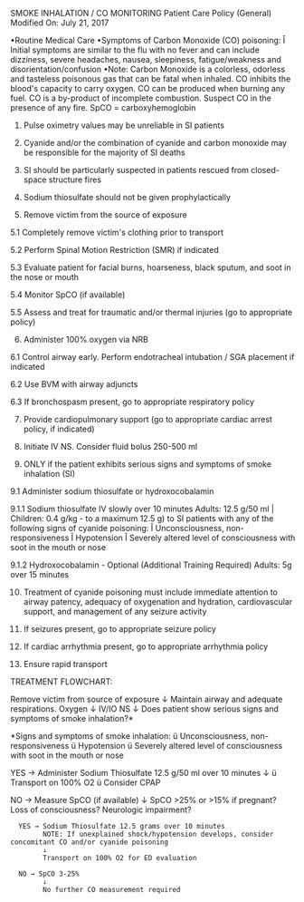 SMOKE INHALATION / CO MONITORING
Patient Care Policy (General)
Modified On: July 21, 2017

•Routine Medical Care
•Symptoms of Carbon Monoxide (CO) poisoning:
  Î Initial symptoms are similar to the flu with no fever and can include dizziness, severe headaches, nausea, sleepiness, fatigue/weakness and disorientation/confusion
•Note: Carbon Monoxide is a colorless, odorless and tasteless poisonous gas that can be fatal when inhaled. CO inhibits the blood's capacity to carry oxygen. CO can be produced when burning any fuel. CO is a by-product of incomplete combustion. Suspect CO in the presence of any fire. SpCO = carboxyhemoglobin

1. Pulse oximetry values may be unreliable in SI patients

2. Cyanide and/or the combination of cyanide and carbon monoxide may be responsible for the majority of SI deaths

3. SI should be particularly suspected in patients rescued from closed-space structure fires

4. Sodium thiosulfate should not be given prophylactically

5. Remove victim from the source of exposure

5.1 Completely remove victim's clothing prior to transport

5.2 Perform Spinal Motion Restriction (SMR) if indicated

5.3 Evaluate patient for facial burns, hoarseness, black sputum, and soot in the nose or mouth

5.4 Monitor SpCO (if available)

5.5 Assess and treat for traumatic and/or thermal injuries (go to appropriate policy)

6. Administer 100% oxygen via NRB

6.1 Control airway early. Perform endotracheal intubation / SGA placement if indicated

6.2 Use BVM with airway adjuncts

6.3 If bronchospasm present, go to appropriate respiratory policy

7. Provide cardiopulmonary support (go to appropriate cardiac arrest policy, if indicated)

8. Initiate IV NS. Consider fluid bolus 250-500 ml

9. ONLY if the patient exhibits serious signs and symptoms of smoke inhalation (SI)

9.1 Administer sodium thiosulfate or hydroxocobalamin

9.1.1 Sodium thiosulfate IV slowly over 10 minutes
Adults: 12.5 g/50 ml | Children: 0.4 g/kg - to a maximum 12.5 g) to SI patients with any of the following signs of cyanide poisoning:
  Î Unconsciousness, non-responsiveness
  Î Hypotension
  Î Severely altered level of consciousness with soot in the mouth or nose

9.1.2 Hydroxocobalamin - Optional (Additional Training Required)
Adults: 5g over 15 minutes

10. Treatment of cyanide poisoning must include immediate attention to airway patency, adequacy of oxygenation and hydration, cardiovascular support, and management of any seizure activity

11. If seizures present, go to appropriate seizure policy

12. If cardiac arrhythmia present, go to appropriate arrhythmia policy

13. Ensure rapid transport

TREATMENT FLOWCHART:

Remove victim from source of exposure
↓
Maintain airway and adequate respirations. Oxygen
↓
IV/IO NS
↓
Does patient show serious signs and symptoms of smoke inhalation?*

*Signs and symptoms of smoke inhalation:
ü Unconsciousness, non-responsiveness
ü Hypotension
ü Severely altered level of consciousness with soot in the mouth or nose

YES → Administer Sodium Thiosulfate 12.5 g/50 ml over 10 minutes
       ↓
       ü Transport on 100% O2
       ü Consider CPAP

NO → Measure SpCO (if available)
      ↓
      SpCO >25% or >15% if pregnant?
      Loss of consciousness?
      Neurologic impairment?
      
      YES → Sodium Thiosulfate 12.5 grams over 10 minutes
            NOTE: If unexplained shock/hypotension develops, consider concomitant CO and/or cyanide poisoning
            ↓
            Transport on 100% O2 for ED evaluation
      
      NO → SpCO 3-25%
            ↓
            No further CO measurement required


